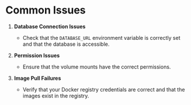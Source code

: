 # Common Issues

1. **Database Connection Issues**
   - Check that the `DATABASE_URL` environment variable is correctly set and that the database is accessible.

2. **Permission Issues**
   - Ensure that the volume mounts have the correct permissions.

3. **Image Pull Failures**
   - Verify that your Docker registry credentials are correct and that the images exist in the registry.